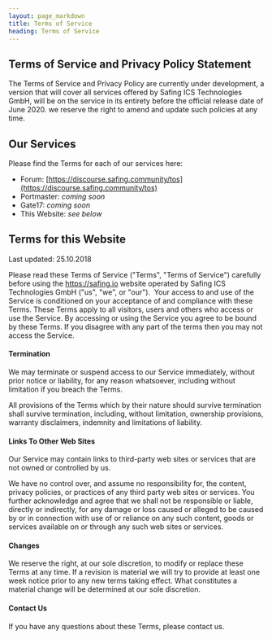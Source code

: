 ```yaml
---
layout: page_markdown
title: Terms of Service
heading: Terms of Service
---
```


## Terms of Service and Privacy Policy Statement

The Terms of Service and Privacy Policy are currently under development, a version that will cover all services offered by Safing ICS Technologies GmbH, will be on the service in its entirety before the official release date of June 2020. we reserve the right to amend and update such policies at any time.

## Our Services

Please find the Terms for each of our services here:

- Forum: [https://discourse.safing.community/tos](https://discourse.safing.community/tos)
- Portmaster: *coming soon*
- Gate17: *coming soon*
- This Website: *see below*

## Terms for this Website

Last updated: 25.10.2018

Please read these Terms of Service ("Terms", "Terms of Service") carefully before using the https://safing.io website operated by Safing ICS Technologies GmbH ("us", "we", or "our").
​
Your access to and use of the Service is conditioned on your acceptance of and compliance with these Terms. These Terms apply to all visitors, users and others who access or use the Service. By accessing or using the Service you agree to be bound by these Terms. If you disagree with any part of the terms then you may not access the Service.

#### Termination

We may terminate or suspend access to our Service immediately, without prior notice or liability, for any reason whatsoever, including without limitation if you breach the Terms.

All provisions of the Terms which by their nature should survive termination shall survive termination, including, without limitation, ownership provisions, warranty disclaimers, indemnity and limitations of liability.

#### Links To Other Web Sites

Our Service may contain links to third-party web sites or services that are not owned or controlled by us.

We have no control over, and assume no responsibility for, the content, privacy policies, or practices of any third party web sites or services. You further acknowledge and agree that we shall not be responsible or liable, directly or indirectly, for any damage or loss caused or alleged to be caused by or in connection with use of or reliance on any such content, goods or services available on or through any such web sites or services.

#### Changes

We reserve the right, at our sole discretion, to modify or replace these Terms at any time. If a revision is material we will try to provide at least one week notice prior to any new terms taking effect. What constitutes a material change will be determined at our sole discretion.

#### Contact Us

If you have any questions about these Terms, please contact us.
